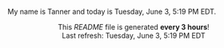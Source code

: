 My name is Tanner and today is Tuesday, June 3, 5:19 PM EDT.

<p align="center">This <i>README</i> file is generated <b>every 3 hours</b>!</br>Last refresh: Tuesday, June 3, 5:19 PM EDT<br /></p>
